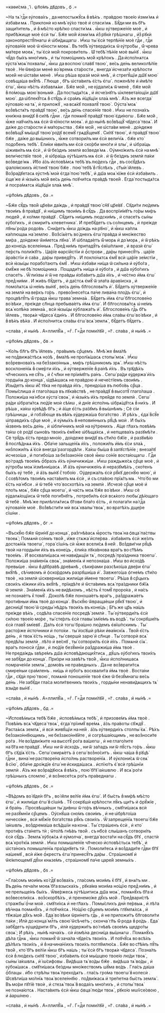 =каѳи́сма , і҃ . ѱл҃о́мъ дв҃довъ , ѻ҃ .=

~На тѧ̀ гдⷭ҇и ᲂу҆пова́хъ , да непостыжꙋ́сѧ в̾ вѣ́къ . пра́вдою твое́ю и҆зми́ мѧ и҆ и҆зба́ви мѧ . Приклонѝ ко мнѣ̀ ᲂу҆́хо твоѐ и҆ спаси́ мѧ . Бꙋ́ди ми въ бг҃ъ защи́титель , и҆ в̾ мѣ́сто крѣ́пко спасти́ мѧ . ꙗ҆́кѡ ᲂу҆тверже́нїе моѐ , и҆ прибѣ́жище моѐ є҆сѝ ты̀ . Бж҃е мо́й и҆зми́ мѧ и҆з̾ рꙋкѝ грѣ́шнагѡ , и҆з̾ рꙋкѝ законопрестꙋ́пнагѡ и҆ ѡ҆би́дѧщагѡ . Ꙗ҆́кѡ ты̀ є҆сѝ терпѣ́нїе моѐ гдⷭ҇и , гдⷭ҇и ᲂу҆пова́нїе моѐ ѿ ю҆́ности моеѧ̀ . Въ тебѣ̀ ᲂу҆тверди́хсѧ ѿ ᲂу҆тро́бы , ѿ́ чрева ма́тере моеѧ̀ , ты̀ є҆сѝ мо́й покрови́тель . Ѡ҆ тебѣ̀ пѣ́нїе моѐ вы́нꙋ . ꙗ҆́кѡ чꙋ́до бы́хъ мно́гимъ , и҆ ты̀ помо́щникъ мо́й крѣ́покъ . Да и҆спо́лнѧтсѧ ᲂу҆ста̀ моѧ̀ похвалы̀ , ꙗ҆́кѡ да воспою̀ сла́вꙋ твою̀ , ве́сь де́нь великолѣ́пїе твоѐ . Не ѿве́рзи менѐ во́ времѧ ста́рости , внегда̀ и҆счеза́ти крѣ́пости мое́й не ѡ҆ста́ви менѐ . Ꙗ҆́кѡ рѣ́ша вразѝ моѝ мнѣ̀ , и҆ стрегꙋ́щїи дш҃ꙋ мою̀ совѣща́ша вкꙋ́пѣ . Гл҃юще , бг҃ъ ѡ҆ста́вилъ є҆́сть є҆гѡ̀ . поженѣ́те и҆ и҆мѣ́те є҆гѡ̀ , ꙗ҆́кѡ нѣ́сть и҆збавлѧ́ѧи . Бж҃е мо́й , не ᲂу҆дали́сѧ ѿ менѐ , бж҃е мо́й в̾ по́мощь мою̀ воньмѝ . Да постыдѧ́тсѧ , и҆ и҆сче́знꙋтъ ѡ҆клевета́ющїи дш҃ꙋ мою̀ . да ѡ҆блекꙋ́тсѧ в̾ стꙋ́дъ и҆ сра́мъ и҆́щꙋщїи ѕла́ѧ мнѣ̀ . А҆́зъ же всегда̀ ᲂу҆пова́ю на тѧ̀ , и҆ приложꙋ̀ , на всѧ́кꙋ похвалꙋ̀ твою̀ . Оу҆ста̀ моѧ̀ воз̾вѣстѧ́тъ пра́вдꙋ твою̀ , ве́сь де́нь спасе́нїе твоѐ . Ꙗ҆́кѡ не позна́хъ кни́жна вни́дꙋ в̾ си́лѣ гдⷭ҇ни . гдⷭ҇и помѧнꙋ̀ пра́вдꙋ твою̀ є҆ди́ногѡ . Бж҃е мо́й , ꙗ҆́же наꙋчи́лъ мѧ є҆сѝ ѿ ю҆́ности моеѧ̀ . и҆ до ны́нѣ воз̾вѣщꙋ̀ чꙋдеса̀ твоѧ̀ . И҆ да́же до ста́рости и҆ ма́торьства . бж҃е мо́й , не ѡ҆ста́ви менѐ . до́ндеже воз̾вѣщꙋ̀ мы́шцꙋ твою̀ ро́дꙋ всемꙋ̀ грѧдꙋ́щемꙋ . Си́лꙋ твою̀ , и҆ пра́вдꙋ твою̀ бж҃е , да́же до вы́шнихъ , ꙗ҆́же сотвори́лъ ми є҆сѝ вели́чїѧ . бж҃е кто̀ подо́бенъ тебѣ̀ . Е҆ли́ки ꙗ҆ви́лъ ми є҆сѝ ско́рби мно́ги и҆ ѕлы̀ , и҆ ѡ҆бра́щь ѡ҆живи́лъ мѧ є҆сѝ , и҆ ѿ бе́зднъ землѝ воз̾веде́ мѧ . Оу҆мно́жилъ є҆сѝ на мнѣ̀ вели́чествїе твоѐ , и҆ ѡ҆бра́щь ᲂу҆тѣ́шилъ мѧ є҆сѝ . и҆ ѿ бе́зднъ землѝ па́ки воз̾веде́ мѧ . И҆́бо а҆́зъ и҆сповѣ́мсѧ тебѣ̀ въ лю́дехъ гдⷭ҇и , въ сосꙋ́дѣхъ ѱало́мскихъ и҆́стинꙋ твою̀ бж҃е . пою̀ тебѣ̀ в̾ гꙋ́слѣхъ , ст҃ы́и і҆и҃левъ . Воз̾ра́дꙋетасѧ ᲂу҆стнѣ̀ моѝ є҆гда̀ пою̀ тебѣ̀ , и҆ дш҃а моѧ̀ ю҆́же є҆сѝ и҆зба́вилъ . є҆ще́ же и҆ ꙗ҆зы́къ мо́й ве́сь де́нь поꙋчи́тсѧ пра́вдѣ твое́й . Е҆гда̀ постыдѧ́тсѧ и҆ посра́мѧтсѧ и҆́щꙋщїи ѕла́ѧ мнѣ̀ .

=ѱл҃о́мъ дв҃довъ , ѻ҃а .=

~Бж҃е сꙋ́дъ тво́й цр҃е́ви да́ждь , и҆ пра́вдꙋ твою̀ сн҃ꙋ цр҃е́вꙋ . Сꙋди́ти лю́демъ твои́мъ в̾ пра́вдꙋ , и҆ ни́щимъ твои́мъ в̾ сꙋ́дъ . Да воспрїи́мꙋтъ го́ры ми́ръ люде́й , и҆ хо́лми пра́вдꙋ . Сꙋ́дитъ ни́щимъ людски́мъ , и҆ спасе́тъ сы́ны ᲂу҆бо́гихъ , и҆ смири́тъ клеветника̀ . И҆ пребꙋ́детъ съ со́лнцемъ , и҆ пре́жде лꙋны̀ ро́да родо́въ . Сни́детъ ꙗ҆́кѡ до́ждь на рꙋно̀ , и҆ ꙗ҆́кѡ ка́плѧ ка́плющаѧ на́ землю . Воз̾сїѧ́етъ во́ днехъ є҆гѡ̀ пра́вда и҆ мно́жество ми́ра , до́ндеже ѿи́метсѧ лꙋна̀ . И҆ ѡ҆блада́етъ ѿ́ морѧ и҆ до́ морѧ , и҆ ѿ рѣ́къ до коне́цъ вселе́нныѧ . Пред̾ ни́мъ припадꙋ́тъ є҆ѳїѡ́плѧне , и҆ вразѝ є҆гѡ̀ пе́рсть поли́жꙋтъ . Ца́рїе ѳарсі́йстїи и҆ ѻ҆́строви , да́ры принесꙋ́тъ . ца́рїе а҆ра́встїи и҆ са́ва , да́ры приведꙋ́тъ . И҆ покло́нѧтсѧ є҆мꙋ̀ всѝ ца́рїе зе́мстїи , всѝ ꙗ҆зы́цы порабо́таютъ є҆мꙋ̀ . Ꙗ҆́кѡ и҆зба́ви ни́ща ѿ си́льна и҆ ᲂу҆бо́га , є҆мꙋ́же не бѣ̀ помо́щника . Пощади́тъ ни́ща и҆ ᲂу҆бо́га , и҆ дш҃а ᲂу҆бо́гихъ спасе́тъ . Ѿ ли́хвы и҆ ѿ не пра́вды и҆зба́витъ дш҃а и҆́хъ , и҆ че́стно и҆́мѧ є҆гѡ̀ пред̾ ни́ми . И҆ жи́въ бꙋ́детъ , и҆ да́стсѧ є҆мꙋ̀ ѿ зла́та а҆раві́иска , и҆ помо́лѧтсѧ ѡ҆ не́мъ вы́нꙋ , ве́сь де́нь бл҃гословѧ́тъ и҆̀ . Бꙋ́детъ ᲂу҆тверже́нїе на землѝ на ве́рхъ го́ръ . превоз̾несе́тсѧ па́че лива́на пло́дъ є҆гѡ̀ , и҆ процвѣтꙋ́тъ ѿ́ града ꙗ҆́кѡ трава̀ земна́ѧ . Бꙋ́детъ и҆́мѧ є҆гѡ̀ бл҃гослове́но во́ вѣки , пре́жде сл҃нца пребыва́етъ и҆́мѧ є҆гѡ̀ . И҆ бл҃гословѧ́тсѧ ѡ҆ не́мъ всѧ̀ колѣ́на земна́ѧ , всѝ ꙗ҆зы́цы ᲂу҆блажа́тъ и҆̀ . Бл҃гослове́нъ гдⷭ҇ь бг҃ъ і҆и҃левъ , творѧ́и чꙋдеса̀ є҆ди́нъ . И҆ бл҃гослове́но и҆́мѧ сла́вы є҆гѡ̀ во́ вѣки , и҆ в̾ вѣ́къ вѣ́ка . И҆ и҆спо́лнитсѧ сла́вы є҆гѡ̀ всѧ̀ землѧ̀ , бꙋ́детъ бꙋ́детъ .

=сла́ва , и҆ ны́нѣ . А҆=ллилꙋ́їѧ , =гⷤ . Г=дⷭ҇и поми́лꙋй , =г҃ . сла́ва , и҆ ны́нѣ .=

=ѱл҃о́мъ дв҃довъ , ѻ҃в .=

~Ко́ль бл҃гъ бг҃ъ і҆и҃левъ , пра́вымъ срⷣцемъ . Мнѣ́ же в̾ма́лѣ не под̾вижа́стѣсѧ но́зѣ , в̾ма́лѣ не пролїѧ́шасѧ стопы̀ моѧ̀ . Ꙗ҆́кѡ воз̾ревнова́хъ на без̾зако́нныѧ , ми́ръ грѣ́шникомъ зрѧ̀ . Ꙗ҆́кѡ нѣ́сть восклоне́нїѧ в̾ сме́рти и҆́хъ , и҆ ᲂу҆тверже́нїе в̾ ра́нѣ и҆́хъ . Въ трꙋдѣ́хъ чл҃ческихъ не сꙋ́ть , и҆ с̾ чл҃ки не прїи́мꙋтъ ра́нъ . Сегѡ̀ ра́ди ᲂу҆держа̀ и҆́хъ горды́нѧ до конца̀ , ѡ҆дѣ́ѧшасѧ не пра́вдою и҆ нече́стїемъ свои́мъ . И҆зы́детъ ꙗ҆́кѡ и҆́с̾ тꙋка не пра́вда и҆́хъ , преидо́ша въ любо́вь срⷣца . Помы́слиша и҆ глаго́лаша въ лꙋка́вствѣ , не пра́вдꙋ в̾ высотꙋ̀ глаго́лаша . Положи́ша на́ нб҃си ᲂу҆ста̀ своѧ̀ , и҆ ꙗ҆зы́къ и҆́хъ пре́йде по землѝ . Сегѡ̀ ра́ди ѡ҆братѧ́тсѧ лю́дїе моѝ сѣ́мѡ , и҆ дні́е и҆спо́лнь ѡ҆брѧ́щꙋтсѧ в̾ ни́хъ . И҆ рѣ́ша , ка́кѡ ᲂу҆вѣ́дѣ бг҃ъ ; и҆ а҆́ще є҆́сть ра́зꙋмъ в̾ вы́шнѣмъ ; Сѐ сі́и грѣ́шницы , и҆ гобзꙋ́юще въ вѣ́къ ᲂу҆держа́ша бога́тство . И҆ рѣ́хъ , є҆да̀ в̾сꙋ́е ѡ҆правди́хъ срⷣце моѐ , и҆ ᲂу҆мы́хъ в̾ непови́нныхъ рꙋ́цѣ моѝ . И҆ бы́хъ ꙗ҆́звенъ ве́сь де́нь , и҆ ѡ҆бли́чникъ мо́й на ᲂу҆́тренихъ . А҆́ще гл҃ахъ повѣ́мъ та́кѡ сѐ ро́дꙋ сыно́въ твои́хъ є҆мꙋ́же ѡ҆бѣща́хсѧ , и҆ непщева́хъ разꙋмѣ́ти . Сѐ трꙋ́дъ є҆́сть предо мно́ю , до́ндеже вни́дꙋ въ ст҃и́ло бж҃їе , и҆ разꙋмѣ́ю в̾ послѣ́днѧѧ и҆́хъ . Ѻ҆ба́че зальще́нїѧ и҆́хъ , положи́лъ и҆́мъ є҆́си ѕла́ѧ , низ̾ложи́лъ ѧ҆̀ є҆сѝ внегда̀ разгордѣ́ти . Ка́кѡ бы́ша в̾ запꙋстѣ́нїе ; внеза́пꙋ и҆счезо́ша , и҆ погибо́ша за без̾зако́нїе своѐ ꙗ҆́кѡ со́нїе воста́ющагѡ . Гдⷭ҇и во́ градѣ твое́мъ ѻ҆́бразъ и҆́хъ ᲂу҆ничижи́ши . Ꙗ҆́кѡ раждьже́сѧ срⷣце моѐ , и҆ ᲂу҆тро́бы моѧ̀ и҆змѣни́шасѧ . И҆ а҆́зъ ᲂу҆ничиже́нъ и҆ неразꙋмѣ́хъ , ско́тенъ бы́хъ ᲂу҆ тебѐ , и҆ а҆́зъ вы́нꙋ с̾ тобо́ю . Оу҆держа́лъ є҆сѝ рꙋ́кꙋ деснꙋ́ю мою̀ , и҆ с̾ совѣ́томъ твои́мъ наста́вилъ мѧ є҆сѝ , и҆ съ сла́вою прїѧ́тъ мѧ . Что́ бо ми є҆́сть на́ нб҃си . и҆ ѿ тебѐ что̀ восхотѣ́хъ на землѝ . И҆счезѐ срⷣце моѐ и҆ пло́ть моѧ̀ , бж҃е срⷣца моегѡ̀ , и҆ ча́сть моѧ̀ бж҃е во́ вѣки . Ꙗ҆́кѡ сѐ ᲂу҆далѧ́ющїисѧ ѿ тебѐ поги́бнꙋтъ , потреби́лъ є҆сѝ всѧ́кого любы̀ дѣ́ющаго ѿ тебѐ . Мнѣ́ же прилѣплѧ́тисѧ бг҃ови бла́го є҆́сть , и҆ полага́ти на́ гдⷭ҇а ᲂу҆пова́нїе моѐ . Воз̾вѣсти́ти мѝ всѧ̀ хвалы̀ твоѧ̀ , во вратѣ́хъ дще́ре сїѡ́ни .

=ѱл҃о́мъ дв҃довъ , ѻ҃г .=

~Въскꙋ́ю бж҃е ѿри́нꙋ до конца̀ , раз̾гнѣ́васѧ ꙗ҆́рость твоѧ̀ на ѻ҆вца̀ па́ствы твоеѧ̀ ; Помѧнѝ со́нмъ тво́й , и҆́же стѧжа̀ и҆спе́рва . и҆зба́вилъ є҆сѝ же́злъ достоѧ́нїѧ твоегѡ̀ , гора̀ сїѡ́нъ сѝ ꙗ҆́же всели́сѧ в̾ не́й . Воз̾дви́гни рꙋ́цѣ твоѝ на горды́ни и҆́хъ въ коне́цъ , є҆ли́ка лꙋка́внова вра́гъ во ст҃ѣ́мъ твое́мъ . И҆ восхвали́шасѧ не нави́дѧщїи тѧ̀ , посредѣ̀ пра́здника твоегѡ̀ . Положи́ша зна́менїѧ своѧ̀ , зна́менїѧ и҆ непозна́ша . Ꙗ҆́кѡ во и҆схо́дѣ превы́ше . ꙗ҆́кѡ в̾ дꙋбра́вѣ дре́вѧнѣ , сѣки́рами разсѣко́ша две́ри є҆гѡ̀ вкꙋ́пѣ , сѣ́чивомъ и҆ ѻ҆ско́рдомъ разрꙋши́ша и҆̀ . Завжего́ша ѻ҆гне́мъ ст҃и́ло твоѐ , на землѝ ѡ҆скверни́ша жили́ще и҆́мене твоегѡ̀ . Рѣ́ша в̾ срⷣцыхъ свои́хъ ю҆́жики и҆́хъ вкꙋ́пѣ , прїидѣ́те и҆ ѿста́вимъ всѧ̀ пра́здники бж҃їѧ ѿ землѝ . Зна́менїѧ и҆́хъ не ви́дѣхомъ , нѣ́сть к̾ томꙋ̀ проро́ка , и҆ на́съ не позна́етъ к̾ томꙋ̀ . Доко́лѣ бж҃е поноша́етъ вра́гъ , раз̾дража́етъ проти́вныи и҆́мѧ твоѐ до конца̀ . Въскꙋ́ю ѿвраща́еши рꙋ́кꙋ твою̀ , и҆ десни́цꙋ твою̀ ѿ среды̀ нѣ́дръ твои́хъ въ коне́цъ ; Бг҃ъ же цр҃ь на́шъ пре́жде вѣ́къ , содѣ́ла спасе́нїе посредѣ̀ землѝ . Ты̀ ᲂу҆тверди́лъ є҆сѝ си́лою твое́ю мо́ре , ты̀ сте́рлъ є҆сѝ главы̀ ѕмїе́мъ въ водѣ̀ . ты̀ сокрꙋши́лъ є҆сѝ главꙋ̀ ѕмі́евꙋ . Да́лъ є҆сѝ тогѡ̀ бра́шно лю́демъ є҆ѳїѡ́пскимъ . Ты̀ расто́рже и҆сто́чники и҆ пото́ки . ты̀ и҆зсꙋшѝ рѣ́ки и҆ѳа́мскїѧ . Тво́й є҆́сть де́нь , и҆ твоѧ̀ є҆́сть но́щь , ты̀ свершѝ зарю̀ и҆ сл҃нце . Ты̀ сотворѝ всѧ̀ предѣ́лы землѝ . лѣ́то и҆ ве́снꙋ , ты̀ сотвори́лъ є҆сѝ и҆́хъ . Помѧнѝ сїѧ̀ . вра́гъ поносѝ гдⷭ҇ви , и҆ лю́дїе безꙋ́мнїи раз̾дражи́ша и҆́мѧ твоѐ . Не преда́ждь ѕвѣре́мъ дш҃а и҆сповѣ́дающих̾тисѧ , дꙋ́шъ ᲂу҆бо́гихъ твои́хъ не забꙋ́ди до конца̀ . При́зри на завѣ́тъ тво́й , ꙗ҆́кѡ и҆спо́лнишасѧ помраче́нїи землѧ̀ , домо́въ не пра́ведныхъ . Да не воз̾врати́тсѧ смире́ныи сра́мленъ . ни́щь и҆ ᲂу҆бо́гъ восхвали́та и҆́мѧ твоѐ . Воста́ни гдⷭ҇и , сꙋдѝ прю̀ твою̀ , помѧнѝ поноше́нїе твоѐ є҆́же ѿ безꙋ́мнагѡ ве́сь де́нь . Не забꙋ́ди гла́са моли́твеникъ твои́хъ , горды́ни ненави́дѧщихъ тѧ̀ взы́де вы́нꙋ .

=сла́ва , и҆ ны́нѣ . А҆=ллилꙋ́їѧ , =гⷤ . Г=дⷭ҇и поми́лꙋй , =г҃ . сла́ва , и҆ ны́нѣ .=

=ѱл҃о́мъ дв҃довъ , ѻ҃д .=

~И҆сповѣ́мысѧ тебѣ̀ бж҃е , и҆сповѣ́мысѧ тебѣ̀ , и҆ призове́мъ и҆́мѧ твоѐ . Повѣ́мъ всѧ̀ чꙋдеса̀ твоѧ̀ , є҆гда̀ прїимꙋ̀ вре́мѧ , а҆́зъ пра́воты сꙋждꙋ̀ . Раста́ѧсѧ землѧ̀ , и҆ всѝ живꙋ́щїи на не́й . а҆́зъ ᲂу҆тверди́хъ столпы̀ є҆ѧ̀ . Рѣ́хъ без̾зако́ннꙋющимъ , не без̾зако́ннꙋйте , и҆ согрѣша́ющимъ , не воз̾носи́те ро́га . Не воз̾дви́жите на высотꙋ̀ ро́га ва́шегѡ , и҆ не глаго́лите на́ бг҃а не пра́вдꙋ . Ꙗ҆́кѡ ни ѿ и҆схо́дъ , ни ѿ за́падъ ни ѿ пꙋ́стъ го́ръ . ꙗ҆́кѡ бг҃ъ сꙋдїѧ̀ є҆́сть . Сегѡ̀ смирѧ́етъ а҆ сегѡ̀ воз̾но́ситъ . ꙗ҆́кѡ ча́ша в̾ рꙋцѣ̀ гдⷭ҇ни , вина̀ не растворе́на и҆спо́лнь растворе́нїѧ . И҆ ᲂу҆клони́сѧ ѿ сеѧ̀ в̾ сїю̀ , ѻ҆ба́че дро́ждїе є҆гѡ̀ не и҆скида́шасѧ . и҆спїю́тъ є҆̀ всѝ грѣ́шнїи землѝ . А҆́зъ же воз̾ра́дꙋюсѧ в̾ вѣ́къ , пою̀ бг҃ꙋ і҆а́кѡвлю . И҆ всѧ̀ ро́ги грѣ́шныхъ сломлю̀ , и҆ воз̾несе́тсѧ ро́гъ пра́веднагѡ .

=ѱл҃о́мъ дв҃довъ , ѻ҃є .=

~Вѣ́домъ во і҆ꙋде́и бг҃ъ , во і҆и҃ли ве́лїе и҆́мѧ є҆гѡ̀ . И҆ бы́сть в̾ ми́рѣ мѣ́сто є҆гѡ̀ , и҆ жили́ще є҆гѡ̀ в̾ сїѡ́нѣ . Тꙋ̀ сокрꙋшѝ крѣ́пости лꙋ́къ щи́тъ и҆ ѻ҆рꙋ́жїе , и҆ бра́нь . Просвѣща́еши ты̀ ди́внѡ ѿ го́ръ вѣ́чныхъ , смꙋти́шасѧ всѝ не разꙋ́мнїи срⷣцемъ . Оу҆снꙋ́ша сно́мъ свои́мъ , и҆ не ѡ҆брѣто́ша ничесо́же , всѝ мꙋ́жїе бога́тства рꙋ́къ свои́хъ . Ѿ запреще́нїѧ твоегѡ̀ бж҃е і҆а́кѡвль , воз̾дрема́ша всѣ́дшїи на конѧ̀ . Ты̀ стра́шенъ є҆сѝ , и҆ кто̀ проти́въ ста́нетъ тѝ ; ѿто́лѣ гнѣ́въ тво́й . съ нб҃сѐ слы́шанъ сотвори́лъ є҆сѝ сꙋ́дъ . Землѧ̀ ᲂу҆боѧ́сѧ и҆ ᲂу҆молча̀ , внегда̀ воста́ти на сꙋ́дъ бг҃ꙋ , спастѝ всѧ̀ кро́ткїѧ землѝ . Ꙗ҆́кѡ помышле́нїе чл҃ческо и҆сповѣ́стьсѧ тебѣ̀ , и҆ ѡ҆ста́нокъ помышле́нїѧ пра́зднꙋетъ тѝ . Помоли́тесѧ и҆ воз̾дади́те гдⷭ҇ви бг҃ꙋ на́шемꙋ , всѝ и҆́же ѻ҆́крестъ є҆гѡ̀ принесꙋ́тъ да́ры . Стра́шномꙋ и҆ ѿє́млющемꙋ дꙋ́хи кнѧзе́мъ , стра́шномꙋ па́че царе́й земны́хъ .

=ѱл҃о́мъ дв҃довъ , ѻ҃ѕ .=

~Гла́сомъ мои́мъ ко́ гдⷭ҇ꙋ воз̾ва́хъ , гла́сомъ мои́мъ к̾ бг҃ꙋ , и҆ внѧ́тъ ми . Въ де́нь печа́ли моеѧ̀ бг҃а взыска́хъ , рꙋка́ма мои́ма но́щїю пред̾ ни́мъ , и҆ не прельще́нъ бы́хъ . Ѿве́ржесѧ ᲂу҆тѣ́шитисѧ дш҃а моѧ̀ , помѧнꙋ́хъ бг҃а и҆ воз̾весели́хсѧ . воз̾скорбѣ́хъ , и҆ пренемо́же дꙋ́хъ мо́й . Пред̾вари́стѣ стражбы̀ ѻ҆́чи моѝ . смꙋти́хсѧ и҆ не гл҃ахъ . Помы́слихъ днѝ пе́рвыѧ , и҆ лѣ́та вѣ́чнаѧ помѧнꙋ́хъ , и҆ поꙋчи́хсѧ . Но́щїю срⷣцемъ мои́мъ глꙋмлѧ́хсѧ , и҆ тꙋжа́ше дꙋ́хъ мо́й . Е҆да̀ во́ вѣки ѿри́нетъ гдⷭ҇ь , и҆ не приложи́тъ бл҃говоли́ти па́ки ; И҆лѝ до конца̀ млⷭ҇ть свою̀ ѿсѣче́тъ ; сконча̀ гл҃ъ ѿ́ рода в̾ ро́дъ . Е҆да̀ забꙋ́детъ ᲂу҆ще́дрити бг҃ъ , и҆лѝ ᲂу҆держи́тъ во́ гнѣвѣ свое́мъ щедро́ты своѧ̀ ; И҆ рѣ́хъ , ны́нѣ нача́хъ . сѝ и҆змѣ́на десни́ца вы́шнѧгѡ . Помѧнꙋ́хъ дѣ́ла гдⷭ҇нѧ , ꙗ҆́кѡ помѧнꙋ̀ ѿ зача́ла чꙋде́съ твои́хъ . И҆ поꙋчꙋ́сѧ во всѣ́хъ дѣ́лѣхъ твои́хъ , и҆ в̾ начина́нїихъ твои́хъ поглꙋмлю́сѧ . Бж҃е во ст҃ѣ́мъ пꙋ́ть тво́й , кто̀ бг҃ъ ве́лїи ꙗ҆́кѡ бг҃ъ на́шъ ; ты̀ є҆сѝ бг҃ъ творѧ́и чꙋдеса̀ . Позна́лъ є҆сѝ в̾ лю́дехъ си́лꙋ твою̀ , и҆зба́вилъ є҆сѝ мы́шцею твое́ю лю́ди твоѧ̀ , сы́ны і҆а́кѡвлѧ , и҆ і҆ѡ́сифовы . Ви́дѣша тѧ̀ во́ды бж҃е . ви́дѣша тѧ̀ во́ды , и҆ ᲂу҆боѧ́шасѧ . смꙋти́шасѧ бе́здны мно́жествомъ шꙋ́ма во́дъ . Гла́съ да́ша ѻ҆́блацы . и҆́бо стрѣ́лы твоѧ̀ прехо́дѧтъ . гла́съ гро́ма твоегѡ̀ в̾ колесѝ . Ѡ҆свѣти́ша мо́лнїѧ твоѧ̀ вселе́ннꙋю . под̾ви́жасѧ и҆ тре́петна бы́сть землѧ̀ . Въ мо́ри пꙋтїѐ твоѝ , и҆ стезѧ̀ твоѧ̀ в̾ вода́хъ мно́гихъ , и҆ стопы̀ твоѧ̀ не позна́ютсѧ . Наста́вилъ є҆сѝ ꙗ҆́кѡ ѻ҆вца̀ лю́ди твоѧ̀ , рꙋко́ю мѡѷсе́овою , и҆ а҆арѡ́нею .

=сла́ва , и҆ ны́нѣ . А҆=ллилꙋ́їѧ , =гⷤ . Г=дⷭ҇и поми́лꙋй , =г҃ . сла́ва , и҆ ны́нѣ .=


